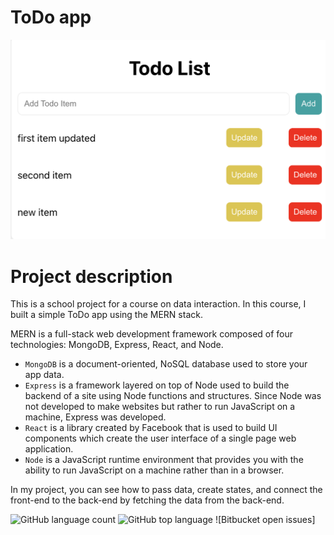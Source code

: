 # ToDo app
![Home page](client/src/images/todo-app.png)

# Project description

This is a school project for a course on data interaction. In this course, I built a simple ToDo app using the MERN stack.

MERN is a full-stack web development framework composed of four technologies: MongoDB, Express, React, and Node.

- `MongoDB` is a document-oriented, NoSQL database used to store your app data.
- `Express` is a framework layered on top of Node used to build the backend of a site using Node functions and structures. Since Node was not developed to make websites but rather to run JavaScript on a machine, Express was developed.
- `React` is a library created by Facebook that is used to build UI components which create the user interface of a single page web application.
- `Node` is a JavaScript runtime environment that provides you with the ability to run JavaScript on a machine rather than in a browser.

In my project, you can see how to pass data, create states, and connect the front-end to the back-end by fetching the data from the back-end.

![GitHub language count](https://img.shields.io/github/languages/count/{username}/{repo-name})
![GitHub top language](https://img.shields.io/github/languages/top/{username}/{repo-name}?color=yellow)
![Bitbucket open issues]
